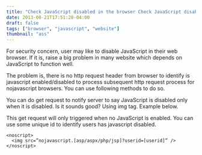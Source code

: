 ```yaml
---
title: "Check JavaScript disabled in the browser Check JavaScript disabled in the browser"
date: 2013-08-21T17:51:28-04:00
draft: false
tags: ["browser", "javascript", "website"]
thumbnail: "ass"
---
```


For security concern, user may like to disable JavaScript in their web browser. If it is, raise a big problem in many website which depends on JavaScript to function well.

The problem is, there is no http request header from browser to identify is javascript enabled/disabled to process subsequent http request process for nojavascript browsers. You can use following methods to do so.

You can do get request to notify server to say JavaScript is disabled only when it is disabled. Is it sounds good? Using img tag.
Example below.

This get request will only triggered when no JavaScript is enabled. You can use some unique id to identify users has javascript disabled.

```
<noscript>
  <img src=”nojavascript.[asp/aspx/php/jsp]?userid=[userid]” />
</noscript>
```


